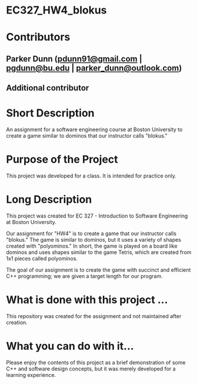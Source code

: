 # EC327_HW4_blokus

# Contributors
## Parker Dunn (pdunn91@gmail.com | pgdunn@bu.edu | parker_dunn@outlook.com)
## Additional contributor

# Short Description
An assignment for a software engineering course at Boston University to create a game similar to dominos that our instructor calls "blokus."

# Purpose of the Project
This project was developed for a class. It is intended for practice only.

# Long Description
This project was created for EC 327 - Introduction to Software Engineering at Boston University.

Our assignment for "HW4" is to create a game that our instructor calls "blokus." The game is similar to dominos, but it uses a variety of shapes created with "polyominos." In short, the game is played on a board like dominos and uses shapes similar to the game Tetris, which are created from 1x1 pieces called polyominos.

The goal of our assignment is to create the game with succinct and efficient C++ programming; we are given a target length for our program.

# What is done with this project ...
This repository was created for the assignment and not maintained after creation.

# What you can do with it...
Please enjoy the contents of this project as a brief demonstration of some C++ and software design concepts, but it was merely developed for a learning experience.
